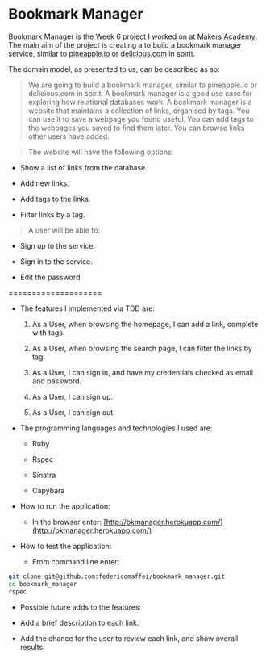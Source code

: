 Bookmark Manager
====================

Bookmark Manager is the Week 6 project I worked on at [Makers Academy](http://www.makersacademy.com).
The main aim of the project is creating a to build a bookmark manager service, similar to [pineapple.io](pineapple.io) or [delicious.com](delicious.com) in spirit.

The domain model, as presented to us, can be described as so:

>We are going to build a bookmark manager, similar to pineapple.io or delicious.com in spirit. A bookmark manager is a good use case for exploring how relational databases work.
>A bookmark manager is a website that maintains a collection of links, organised by tags. You can use it to save a webpage you found useful. You can add tags to the webpages you saved to find them later. You can browse links other users have added.

>The website will have the following options:

* Show a list of links from the database.

* Add new links.

* Add tags to the links.

* Filter links by a tag.

>A user will be able to:

* Sign up to the service.

* Sign in to the service.

* Edit the password

====================

* The features I implemented via TDD are:

  1. As a User, when browsing the homepage, I can add a link, complete with tags.

  2. As a User, when browsing the search page, I can filter the links by tag.

  3. As a User, I can sign in, and have my credentials checked as email and password.

  4. As a User, I can sign up.

  5. As a User, I can sign out.

* The programming languages and technologies I used are:

  * Ruby

  * Rspec

  * Sinatra

  * Capybara

* How to run the application:

  * In the browser enter: [http://bkmanager.herokuapp.com/](http://bkmanager.herokuapp.com/)

* How to test the application:

  * From command line enter:
```bash
git clone git@github.com:federicomaffei/bookmark_manager.git
cd bookmark_manager
rspec
```
* Possible future adds to the features:

 * Add a brief description to each link.

 * Add the chance for the user to review each link, and show overall results.